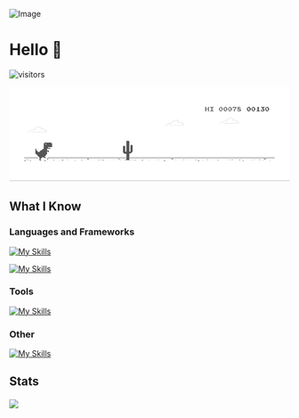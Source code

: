![Image](https://cdn.pixabay.com/photo/2022/12/02/19/11/sunset-7631487_1280.png)

# Hello 👋

![visitors](https://visitor-badge.laobi.icu/badge?page_id=caduvarela.caduvarela)


![Image](./media/dino.gif)


## What I Know

<h3>Languages and Frameworks</h3>

[![My Skills](https://skillicons.dev/icons?i=html,css,js,react,electron)](https://skillicons.dev)

[![My Skills](https://skillicons.dev/icons?i=c,cpp,java,php,mysql)](https://skillicons.dev)

<h3>Tools</h3>

[![My Skills](https://skillicons.dev/icons?i=ps,vscode,git,github)](https://skillicons.dev)

<h3>Other</h3>

[![My Skills](https://skillicons.dev/icons?i=unity,arduino)](https://skillicons.dev)

## Stats

<a href="https://github.com/Gurupreet">
  <img align="center" src="https://github-readme-stats.vercel.app/api/top-langs/?username=caduvarela&theme=dracula&hide_langs_below=1" />
</a>